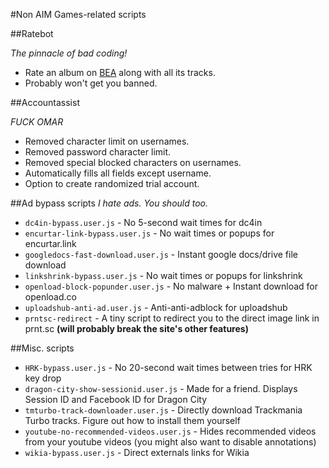 #Non AIM Games-related scripts

##Ratebot

_The pinnacle of bad coding!_
* Rate an album on [BEA](http://www.besteveralbums.com/) along with all its tracks.
* Probably won't get you banned.

##Accountassist

_FUCK OMAR_
* Removed character limit on usernames.
* Removed password character limit.
* Removed special blocked characters on usernames.
* Automatically fills all fields except username.
* Option to create randomized trial account.

##Ad bypass scripts
_I hate ads. You should too._

* `dc4in-bypass.user.js` - No 5-second wait times for dc4in
* `encurtar-link-bypass.user.js` - No wait times or popups for encurtar.link
* `googledocs-fast-download.user.js` - Instant google docs/drive file download
* `linkshrink-bypass.user.js` - No wait times or popups for linkshrink
* `openload-block-popunder.user.js` - No malware + Instant download for openload.co
* `uploadshub-anti-ad.user.js` - Anti-anti-adblock for uploadshub
* `prntsc-redirect` - A tiny script to redirect you to the direct image link in prnt.sc **(will probably break the site's other features)**

##Misc. scripts

* `HRK-bypass.user.js` - No 20-second wait times between tries for HRK key drop
* `dragon-city-show-sessionid.user.js` - Made for a friend. Displays Session ID and Facebook ID for Dragon City
* `tmturbo-track-downloader.user.js` - Directly download Trackmania Turbo tracks. Figure out how to install them yourself
* `youtube-no-recommended-videos.user.js` - Hides recommended videos from your youtube videos (you might also want to disable annotations)
* `wikia-bypass.user.js` - Direct externals links for Wikia
